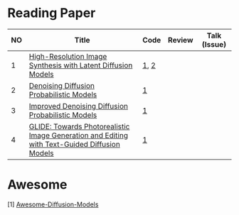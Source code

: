 # Reading Paper

| NO | Title |  Code |  Review | Talk (Issue) |  
| --- | --- | --- |--- |--- |
| 1 | [High-Resolution Image Synthesis with Latent Diffusion Models](https://arxiv.org/abs/2112.10752) | [1](https://github.com/CompVis/latent-diffusion), [2](https://github.com/CompVis/stable-diffusion) | 
| 2 | [Denoising Diffusion Probabilistic Models](https://arxiv.org/abs/2006.11239) | [1](https://github.com/lucidrains/denoising-diffusion-pytorch) |
| 3 | [Improved Denoising Diffusion Probabilistic Models](https://arxiv.org/abs/2102.09672) | [1](https://github.com/openai/improved-diffusion) |
| 4 | [GLIDE: Towards Photorealistic Image Generation and Editing with Text-Guided Diffusion Models](https://arxiv.org/abs/2112.10741) | [1](https://github.com/openai/glide-text2im)

# Awesome
[1] [Awesome-Diffusion-Models](https://github.com/heejkoo/Awesome-Diffusion-Models#introductory-posts)
